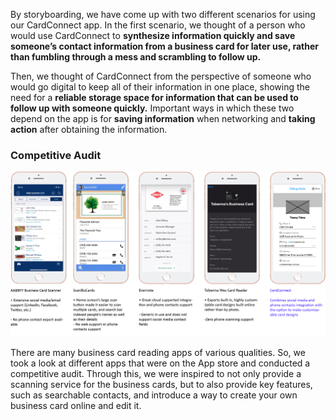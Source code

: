 By storyboarding, we have come up with two different scenarios for using our CardConnect app. In the first scenario, we thought of a person who would use CardConnect to **synthesize information quickly and save someone’s contact information from a business card for later use, rather than fumbling through a mess and scrambling to follow up.** 

Then, we thought of CardConnect from the perspective of someone who would go digital to keep all of their information in one place, showing the need for a **reliable storage space for information that can be used to follow up with someone quickly.** Important ways in which these two depend on the app is for **saving information** when networking and **taking action** after obtaining the information.

### Competitive Audit
![Competitive Audit Diagram](https://raw.githubusercontent.com/annsudhart/annsudhart.github.io/source/public/case-studies/cardconnect/images/competitiveauditapps.png)

There are many business card reading apps of various qualities. So, we took a look at different
apps that were on the App store and conducted a competitive audit. Through this, we were inspired to not only provide a scanning service for the business cards, but to also provide key features, such as searchable contacts, and introduce a way to create your own business card online and edit it.